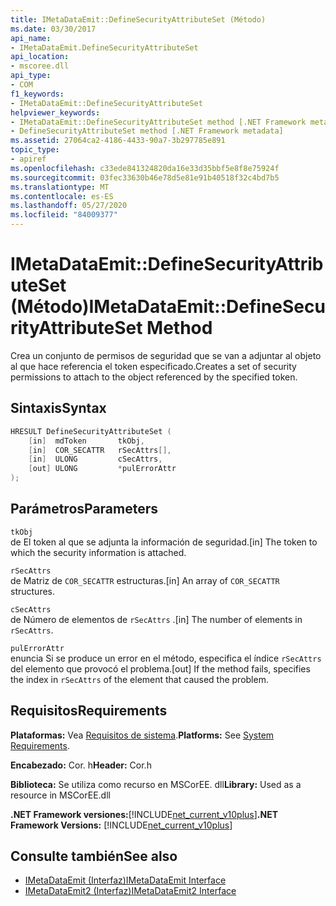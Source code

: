 ```yaml
---
title: IMetaDataEmit::DefineSecurityAttributeSet (Método)
ms.date: 03/30/2017
api_name:
- IMetaDataEmit.DefineSecurityAttributeSet
api_location:
- mscoree.dll
api_type:
- COM
f1_keywords:
- IMetaDataEmit::DefineSecurityAttributeSet
helpviewer_keywords:
- IMetaDataEmit::DefineSecurityAttributeSet method [.NET Framework metadata]
- DefineSecurityAttributeSet method [.NET Framework metadata]
ms.assetid: 27064ca2-4186-4433-90a7-3b297785e891
topic_type:
- apiref
ms.openlocfilehash: c33ede841324820da16e33d35bbf5e8f8e75924f
ms.sourcegitcommit: 03fec33630b46e78d5e81e91b40518f32c4bd7b5
ms.translationtype: MT
ms.contentlocale: es-ES
ms.lasthandoff: 05/27/2020
ms.locfileid: "84009377"
---
```

# <a name="imetadataemitdefinesecurityattributeset-method"></a><span data-ttu-id="ef408-102">IMetaDataEmit::DefineSecurityAttributeSet (Método)</span><span class="sxs-lookup"><span data-stu-id="ef408-102">IMetaDataEmit::DefineSecurityAttributeSet Method</span></span>
<span data-ttu-id="ef408-103">Crea un conjunto de permisos de seguridad que se van a adjuntar al objeto al que hace referencia el token especificado.</span><span class="sxs-lookup"><span data-stu-id="ef408-103">Creates a set of security permissions to attach to the object referenced by the specified token.</span></span>  
  
## <a name="syntax"></a><span data-ttu-id="ef408-104">Sintaxis</span><span class="sxs-lookup"><span data-stu-id="ef408-104">Syntax</span></span>  
  
```cpp  
HRESULT DefineSecurityAttributeSet (
    [in]  mdToken       tkObj,
    [in]  COR_SECATTR   rSecAttrs[],
    [in]  ULONG         cSecAttrs,
    [out] ULONG         *pulErrorAttr
);  
```  
  
## <a name="parameters"></a><span data-ttu-id="ef408-105">Parámetros</span><span class="sxs-lookup"><span data-stu-id="ef408-105">Parameters</span></span>  
 `tkObj`  
 <span data-ttu-id="ef408-106">de El token al que se adjunta la información de seguridad.</span><span class="sxs-lookup"><span data-stu-id="ef408-106">[in] The token to which the security information is attached.</span></span>  
  
 `rSecAttrs`  
 <span data-ttu-id="ef408-107">de Matriz de `COR_SECATTR` estructuras.</span><span class="sxs-lookup"><span data-stu-id="ef408-107">[in] An array of `COR_SECATTR` structures.</span></span>  
  
 `cSecAttrs`  
 <span data-ttu-id="ef408-108">de Número de elementos de `rSecAttrs` .</span><span class="sxs-lookup"><span data-stu-id="ef408-108">[in] The number of elements in `rSecAttrs`.</span></span>  
  
 `pulErrorAttr`  
 <span data-ttu-id="ef408-109">enuncia Si se produce un error en el método, especifica el índice `rSecAttrs` del elemento que provocó el problema.</span><span class="sxs-lookup"><span data-stu-id="ef408-109">[out] If the method fails, specifies the index in `rSecAttrs` of the element that caused the problem.</span></span>  
  
## <a name="requirements"></a><span data-ttu-id="ef408-110">Requisitos</span><span class="sxs-lookup"><span data-stu-id="ef408-110">Requirements</span></span>  
 <span data-ttu-id="ef408-111">**Plataformas:** Vea [Requisitos de sistema](../../get-started/system-requirements.md).</span><span class="sxs-lookup"><span data-stu-id="ef408-111">**Platforms:** See [System Requirements](../../get-started/system-requirements.md).</span></span>  
  
 <span data-ttu-id="ef408-112">**Encabezado:** Cor. h</span><span class="sxs-lookup"><span data-stu-id="ef408-112">**Header:** Cor.h</span></span>  
  
 <span data-ttu-id="ef408-113">**Biblioteca:** Se utiliza como recurso en MSCorEE. dll</span><span class="sxs-lookup"><span data-stu-id="ef408-113">**Library:** Used as a resource in MSCorEE.dll</span></span>  
  
 <span data-ttu-id="ef408-114">**.NET Framework versiones:**[!INCLUDE[net_current_v10plus](../../../../includes/net-current-v10plus-md.md)]</span><span class="sxs-lookup"><span data-stu-id="ef408-114">**.NET Framework Versions:** [!INCLUDE[net_current_v10plus](../../../../includes/net-current-v10plus-md.md)]</span></span>  
  
## <a name="see-also"></a><span data-ttu-id="ef408-115">Consulte también</span><span class="sxs-lookup"><span data-stu-id="ef408-115">See also</span></span>

- [<span data-ttu-id="ef408-116">IMetaDataEmit (Interfaz)</span><span class="sxs-lookup"><span data-stu-id="ef408-116">IMetaDataEmit Interface</span></span>](imetadataemit-interface.md)
- [<span data-ttu-id="ef408-117">IMetaDataEmit2 (Interfaz)</span><span class="sxs-lookup"><span data-stu-id="ef408-117">IMetaDataEmit2 Interface</span></span>](imetadataemit2-interface.md)
